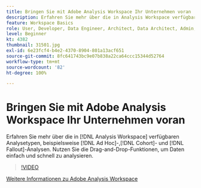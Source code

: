 ```yaml
---
title: Bringen Sie mit Adobe Analysis Workspace Ihr Unternehmen voran
description: Erfahren Sie mehr über die in Analysis Workspace verfügbaren Analysetypen, beispielsweise Ad-hoc-, Kohorten- und Fallout-Analysen. Nutzen Sie die Drag-and-Drop-Funktionen, um Daten einfach und schnell zu analysieren.
feature: Workspace Basics
role: User, Developer, Data Engineer, Architect, Data Architect, Admin, Leader
level: Beginner
kt: 4382
thumbnail: 31501.jpg
exl-id: 6e23fcf4-b4e2-4370-8904-801a13acf651
source-git-commit: 8fc641743bc9e07b838a22ca64ccc15344d52764
workflow-type: tm+mt
source-wordcount: '82'
ht-degree: 100%

---
```


# Bringen Sie mit Adobe Analysis Workspace Ihr Unternehmen voran

Erfahren Sie mehr über die in [!DNL Analysis Workspace] verfügbaren Analysetypen, beispielsweise [!DNL Ad Hoc]-,[!DNL Cohort]- und [!DNL Fallout]-Analysen. Nutzen Sie die Drag-and-Drop-Funktionen, um Daten einfach und schnell zu analysieren.

>[!VIDEO](https://video.tv.adobe.com/v/31501/?quality=12&learn=on)

[Weitere Informationen zu Adobe Analysis Workspace](https://business.adobe.com/products/analytics/ad-hoc-analysis.html?sdid=T32PLYTV&amp;mv=search)
